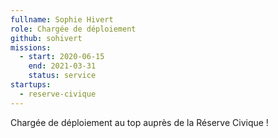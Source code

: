 ```yaml
---
fullname: Sophie Hivert
role: Chargée de déploiement
github: sohivert
missions:
  - start: 2020-06-15
    end: 2021-03-31
    status: service
startups:
  - reserve-civique
---
```

Chargée de déploiement au top auprès de la Réserve Civique !
